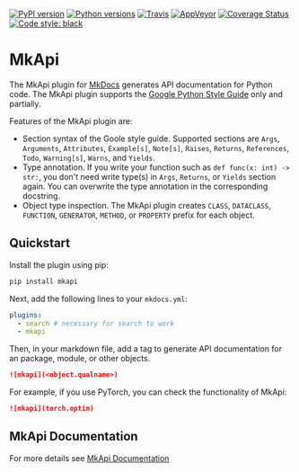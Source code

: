 [![PyPI version][pypi-image]][pypi-link]
[![Python versions][pyversions-image]][pyversions-link]
[![Travis][travis-image]][travis-link]
[![AppVeyor][appveyor-image]][appveyor-link]
[![Coverage Status][coveralls-image]][coveralls-link]
[![Code style: black][black-image]][black-link]

# MkApi

The MkApi plugin for [MkDocs](https://www.mkdocs.org/) generates API documentation for Python code. The MkApi plugin supports the [Google Python Style Guide](http://google.github.io/styleguide/pyguide.html#38-comments-and-docstrings) only and partially.

Features of the MkApi plugin are:

* Section syntax of the Goole style guide. Supported sections are `Args`, `Arguments`, `Attributes`, `Example[s]`, `Note[s]`, `Raises`, `Returns`, `References`, `Todo`, `Warning[s]`, `Warns`, and `Yields`.
* Type annotation. If you write your function such as `def func(x: int) -> str:`, you don't need write type(s) in `Args`, `Returns`, or `Yields` section again. You can overwrite the type annotation in the corresponding docstring.
* Object type inspection. The MkApi plugin creates `CLASS`, `DATACLASS`, `FUNCTION`, `GENERATOR`, `METHOD`, or `PROPERTY` prefix for each object.

## Quickstart

Install the plugin using pip:

```bash
pip install mkapi
```

Next, add the following lines to your `mkdocs.yml`:

```yml
plugins:
  - search # necessary for search to work
  - mkapi
```

Then, in your markdown file, add a tag to generate API documentation for an package, module, or other objects.

```markdown
![mkapi](<object.qualname>)
```

For example, if you use PyTorch, you can check the functionality of MkApi:

```markdown
![mkapi](torch.optim)
```

## MkApi Documentation

For more details see [MkApi Documentation](https://mkapi.daizutabi.net)


[pypi-image]: https://badge.fury.io/py/mkapi.svg
[pypi-link]: https://pypi.org/project/mkapi
[travis-image]: https://travis-ci.org/daizutabi/mkapi.svg?branch=master
[travis-link]: https://travis-ci.org/daizutabi/mkapi
[appveyor-image]: https://ci.appveyor.com/api/projects/status/ys2ic8n4j7r5j4bg/branch/master?svg=true
[appveyor-link]: https://ci.appveyor.com/project/daizutabi/mkapi
[coveralls-image]: https://coveralls.io/repos/github/daizutabi/mkapi/badge.svg?branch=master
[coveralls-link]: https://coveralls.io/github/daizutabi/mkapi?branch=master
[black-image]: https://img.shields.io/badge/code%20style-black-000000.svg
[black-link]: https://github.com/ambv/black
[pyversions-image]: https://img.shields.io/pypi/pyversions/mkapi.svg
[pyversions-link]: https://pypi.org/project/mkapi
